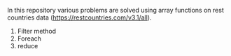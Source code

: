 In this repository various problems are solved using array functions on rest countries data (https://restcountries.com/v3.1/all).
  1. Filter method
  2. Foreach
  3. reduce

